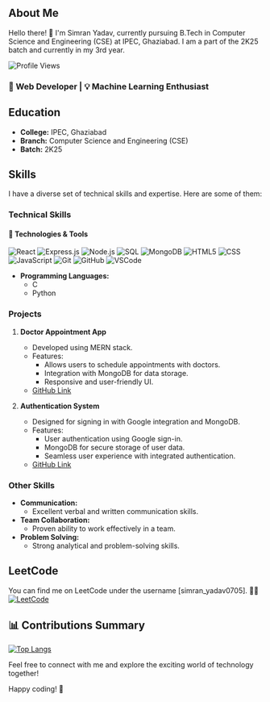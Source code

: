 


## About Me
Hello there! 👋 I'm Simran Yadav, currently pursuing B.Tech in Computer Science and Engineering (CSE) at IPEC, Ghaziabad. I am a part of the 2K25 batch and currently in my 3rd year.

![Profile Views](https://komarev.com/ghpvc/?username=YdvSimran&color=brightgreen)
### 🚀 Web Developer | 💡 Machine Learning Enthusiast 

## Education
- **College:** IPEC, Ghaziabad
- **Branch:** Computer Science and Engineering (CSE)
- **Batch:** 2K25

## Skills
I have a diverse set of technical skills and expertise. Here are some of them:

### Technical Skills

#### 🔧 Technologies & Tools
![React](https://img.shields.io/badge/-React-61DAFB?style=for-the-badge&logo=react&logoColor=white)
![Express.js](https://img.shields.io/badge/-Express.js-000000?style=for-the-badge&logo=express&logoColor=white)
![Node.js](https://img.shields.io/badge/-Node.js-339933?style=for-the-badge&logo=node.js&logoColor=white)
![SQL](https://img.shields.io/badge/-SQL-4479A1?style=for-the-badge&logo=postgresql&logoColor=white)
![MongoDB](https://img.shields.io/badge/-MongoDB-47A248?style=for-the-badge&logo=mongodb&logoColor=white)
![HTML5](https://img.shields.io/badge/-HTML5-E34F26?style=for-the-badge&logo=html5&logoColor=white)
![CSS](https://img.shields.io/badge/-CSS-1572B6?style=for-the-badge&logo=css3&logoColor=white)
![JavaScript](https://img.shields.io/badge/-JavaScript-F7DF1E?style=for-the-badge&logo=javascript&logoColor=black)
![Git](https://img.shields.io/badge/-Git-F05032?style=for-the-badge&logo=git&logoColor=white)
![GitHub](https://img.shields.io/badge/-GitHub-181717?style=for-the-badge&logo=github&logoColor=white)
![VSCode](https://img.shields.io/badge/-VSCode-007ACC?style=for-the-badge&logo=visual-studio-code&logoColor=white)

- **Programming Languages:**
  - C
  - Python

### Projects
1. **Doctor Appointment App**
   - Developed using MERN stack.
   - Features:
     - Allows users to schedule appointments with doctors.
     - Integration with MongoDB for data storage.
     - Responsive and user-friendly UI.
   - [GitHub Link](https://github.com/YdvSimran/Doctor-appointment-website)

2. **Authentication System**
   - Designed for signing in with Google integration and MongoDB.
   - Features:
     - User authentication using Google sign-in.
     - MongoDB for secure storage of user data.
     - Seamless user experience with integrated authentication.
   - [GitHub Link](https://github.com/YdvSimran/authentication1)

### Other Skills
- **Communication:**
  - Excellent verbal and written communication skills.
- **Team Collaboration:**
  - Proven ability to work effectively in a team.
- **Problem Solving:**
  - Strong analytical and problem-solving skills.

## LeetCode
You can find me on LeetCode under the username [simran_yadav0705].
🧑‍💻 [![LeetCode](https://img.shields.io/badge/LeetCode-1550-brightgreen?style=for-the-badge&logo=leetcode)](https://leetcode.com/simran_yadav0705/)

## 📊 Contributions Summary
[![Top Langs](https://github-readme-stats.vercel.app/api/top-langs/?username=YdvSimran&layout=compact&hide_border=true)](https://github.com/YdvSimran)

Feel free to connect with me and explore the exciting world of technology together!

Happy coding! 🚀
